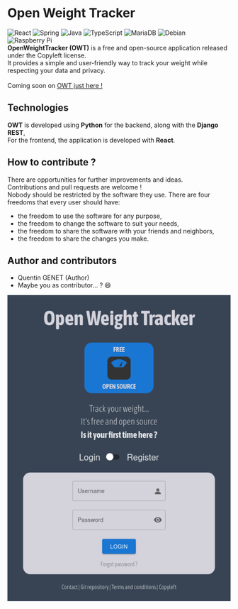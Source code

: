 # Open Weight Tracker

![React](https://img.shields.io/badge/react-%2320232a.svg?style=for-the-badge&logo=react&logoColor=%2361DAFB)
![Spring](https://img.shields.io/badge/spring-%236DB33F.svg?style=for-the-badge&logo=spring&logoColor=white)
![Java](https://img.shields.io/badge/java-%23ED8B00.svg?style=for-the-badge&logo=openjdk&logoColor=white)
![TypeScript](https://img.shields.io/badge/typescript-%23007ACC.svg?style=for-the-badge&logo=typescript&logoColor=white)
![MariaDB](https://img.shields.io/badge/MariaDB-003545?style=for-the-badge&logo=mariadb&logoColor=white)
![Debian](https://img.shields.io/badge/Debian-D70A53?style=for-the-badge&logo=debian&logoColor=white)
![Raspberry Pi](https://img.shields.io/badge/-RaspberryPi-C51A4A?style=for-the-badge&logo=Raspberry-Pi)
<br>
**OpenWeightTracker (OWT)** is a free and open-source application released under the Copyleft license.
<br>It provides a simple and user-friendly way to track your weight while respecting your data and privacy.
<br><br>Coming soon on [OWT just here !](https://owt.quentingenet.fr)

## Technologies

**OWT** is developed using **Python** for the backend, along with the **Django REST**,
<br>For the frontend, the application is developed with **React**.

## How to contribute ?

There are opportunities for further improvements and ideas.
<br>Contributions and pull requests are welcome !
<br>
Nobody should be restricted by the software they use. There are four freedoms that every user should have:

-   the freedom to use the software for any purpose,
-   the freedom to change the software to suit your needs,
-   the freedom to share the software with your friends and neighbors,
-   the freedom to share the changes you make.

## Author and contributors

-   Quentin GENET (Author)
-   Maybe you as contributor... ? 😄

![OWT preview](https://github.com/quentingenet/open_weight_tracker/blob/main/owt_preview.png)
